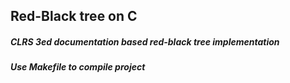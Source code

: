 ## Red-Black tree on C

##### CLRS 3ed documentation based red-black tree implementation

##### Use Makefile to compile project
